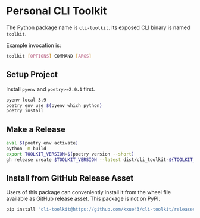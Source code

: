 # Personal CLI Toolkit

The Python package name is `cli-toolkit`. Its exposed CLI binary is named `toolkit`.

Example invocation is:

```bash
toolkit [OPTIONS] COMMAND [ARGS]
```

## Setup Project

Install `pyenv` and `poetry>=2.0.1` first.

```bash
pyenv local 3.9
poetry env use $(pyenv which python)
poetry install
```

## Make a Release

```bash
eval $(poetry env activate)
python -m build
export TOOLKIT_VERSION=$(poetry version --short)
gh release create $TOOLKIT_VERSION --latest dist/cli_toolkit-${TOOLKIT_VERSION}-py3-none-any.whl
```

## Install from GitHub Release Asset

Users of this package can conveniently install it from the wheel file available as GitHub release asset.
This package is not on PyPI.

```bash
pip install "cli-toolkit@https://github.com/kxue43/cli-toolkit/releases/download/1.1.1/cli_toolkit-1.1.1-py3-none-any.whl"
```

